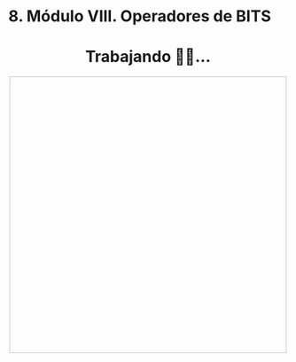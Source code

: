 # 8. Módulo VIII. Operadores de BITS

<div  style="text-align:center;">
<h1>Trabajando 👷‍♂️...</h1>
<img :src="$withBase('/img/working.gif')" width="500" height="500"/>
</div>